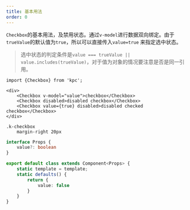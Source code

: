 ```yaml
---
title: 基本用法
order: 0
---
```


`Checkbox`的基本用法，及禁用状态。通过`v-model`进行数据双向绑定。由于`trueValue`的默认值为`true`，所以可以直接传入`value=true`
来指定选中状态。

> 选中状态的判定条件是`value === trueValue || value.includes(trueValue)`，对于值为对象的情况要注意是否是同一引用。

```vdt
import {Checkbox} from 'kpc';

<div>
    <Checkbox v-model="value">checkbox</Checkbox>
    <Checkbox disabled>disabled checkbox</Checkbox>
    <Checkbox value={true} disabled>disabled checked checkbox</Checkbox>
</div>
```

```styl
.k-checkbox
    margin-right 20px
```

```ts
interface Props {
    value?: boolean
}

export default class extends Component<Props> {
    static template = template;
    static defaults() {
        return {
            value: false
        }
    }
}
```
